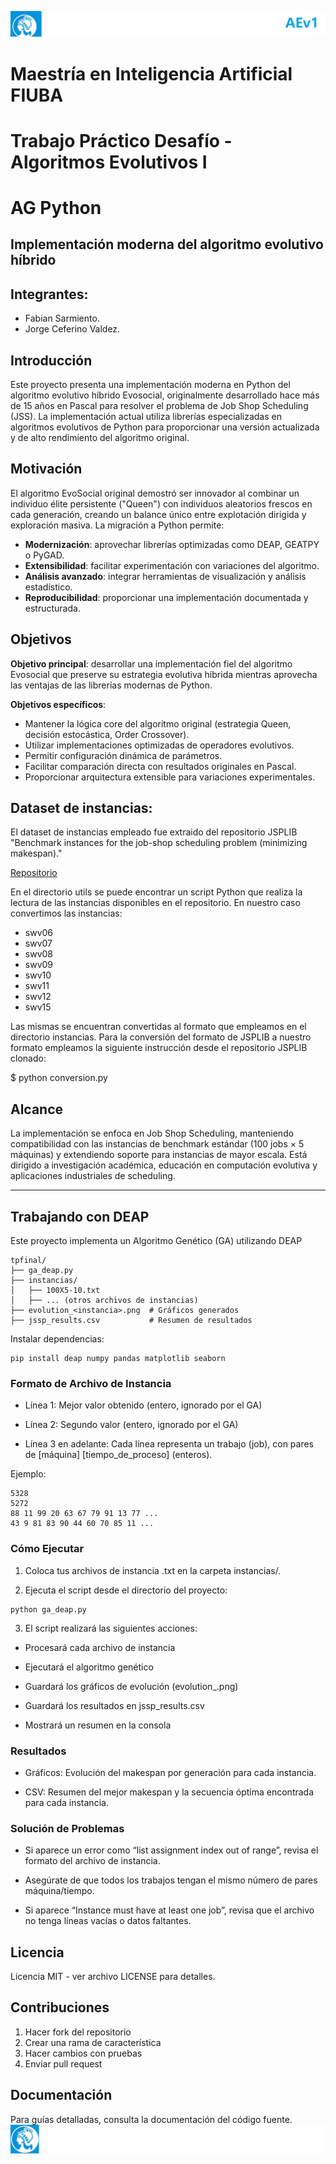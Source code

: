 ![header](doc/imgs/LogoHeader.png)
# Maestría en Inteligencia Artificial FIUBA

# Trabajo Práctico Desafío - Algoritmos Evolutivos I

# AG Python 
## Implementación moderna del algoritmo evolutivo híbrido

## Integrantes:

- Fabian Sarmiento.
- Jorge Ceferino Valdez.

## Introducción

Este proyecto presenta una implementación moderna en Python del algoritmo evolutivo híbrido Evosocial, originalmente desarrollado hace más de 15 años en Pascal para resolver el problema de Job Shop Scheduling (JSS). La implementación actual utiliza librerías especializadas en algoritmos evolutivos de Python para proporcionar una versión actualizada y de alto rendimiento del algoritmo original.

## Motivación

El algoritmo EvoSocial original demostró ser innovador al combinar un individuo élite persistente ("Queen") con individuos aleatorios frescos en cada generación, creando un balance único entre explotación dirigida y exploración masiva. La migración a Python permite:

- **Modernización**: aprovechar librerías optimizadas como DEAP, GEATPY o PyGAD.
- **Extensibilidad**: facilitar experimentación con variaciones del algoritmo.
- **Análisis avanzado**: integrar herramientas de visualización y análisis estadístico.
- **Reproducibilidad**: proporcionar una implementación documentada y estructurada.

## Objetivos

**Objetivo principal**: desarrollar una implementación fiel del algoritmo Evosocial que preserve su estrategia evolutiva híbrida mientras aprovecha las ventajas de las librerías modernas de Python.

**Objetivos específicos**:
- Mantener la lógica core del algoritmo original (estrategia Queen, decisión estocástica, Order Crossover).
- Utilizar implementaciones optimizadas de operadores evolutivos.
- Permitir configuración dinámica de parámetros.
- Facilitar comparación directa con resultados originales en Pascal.
- Proporcionar arquitectura extensible para variaciones experimentales.

## Dataset de instancias:

El dataset de instancias empleado fue extraido del repositorio JSPLIB "Benchmark instances for the job-shop scheduling problem (minimizing makespan)."

[Repositorio](https://github.com/tamy0612/JSPLIB#)

En el directorio utils se puede encontrar un script Python que realiza la lectura de las instancias disponibles en el repositorio. En nuestro caso convertimos las instancias:
 - swv06 
 - swv07 
 - swv08 
 - swv09 
 - swv10
 - swv11
 - swv12
 - swv15

Las mismas se encuentran convertidas al formato que empleamos en el directorio instancias.
Para la conversión del formato de JSPLIB a nuestro formato empleamos la siguiente instrucción desde el repositorio JSPLIB clonado:

$ python conversion.py

## Alcance

La implementación se enfoca en Job Shop Scheduling, manteniendo compatibilidad con las instancias de benchmark estándar (100 jobs × 5 máquinas) y extendiendo soporte para instancias de mayor escala. Está dirigido a investigación académica, educación en computación evolutiva y aplicaciones industriales de scheduling.


---


## Trabajando con DEAP

Este proyecto implementa un Algoritmo Genético (GA) utilizando DEAP
```
tpfinal/
├── ga_deap.py
├── instancias/
│   ├── 100X5-10.txt
│   ├── ... (otros archivos de instancias)
├── evolution_<instancia>.png  # Gráficos generados
├── jssp_results.csv           # Resumen de resultados
```

Instalar dependencias:
```
pip install deap numpy pandas matplotlib seaborn
```
### Formato de Archivo de Instancia

* Línea 1: Mejor valor obtenido (entero, ignorado por el GA)

* Línea 2: Segundo valor (entero, ignorado por el GA)

* Línea 3 en adelante: Cada línea representa un trabajo (job), con pares de [máquina] [tiempo_de_proceso] (enteros).

Ejemplo:

```
5328
5272
88 11 99 20 63 67 79 91 13 77 ...
43 9 81 83 90 44 60 70 85 11 ...
```

### Cómo Ejecutar

1. Coloca tus archivos de instancia .txt en la carpeta instancias/.

2. Ejecuta el script desde el directorio del proyecto:

```
python ga_deap.py
```

3. El script realizará las siguientes acciones:

* Procesará cada archivo de instancia

* Ejecutará el algoritmo genético

* Guardará los gráficos de evolución (evolution_<instancia>.png)

* Guardará los resultados en jssp_results.csv

* Mostrará un resumen en la consola

### Resultados

* Gráficos: Evolución del makespan por generación para cada instancia.

* CSV: Resumen del mejor makespan y la secuencia óptima encontrada para cada instancia.

### Solución de Problemas

* Si aparece un error como “list assignment index out of range”, revisa el formato del archivo de instancia.

* Asegúrate de que todos los trabajos tengan el mismo número de pares máquina/tiempo.

* Si aparece “Instance must have at least one job”, revisa que el archivo no tenga líneas vacías o datos faltantes.

## Licencia

Licencia MIT - ver archivo LICENSE para detalles.

## Contribuciones

1. Hacer fork del repositorio
2. Crear una rama de característica
3. Hacer cambios con pruebas
4. Enviar pull request

## Documentación

Para guías detalladas, consulta la documentación del código fuente.
![header](doc/imgs/LogoFooter.png)